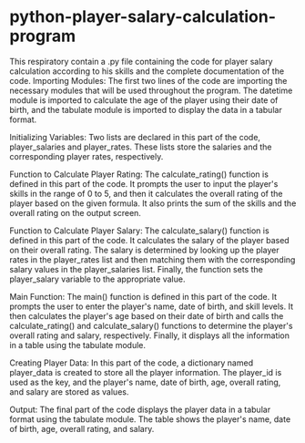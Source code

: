 # python-player-salary-calculation-program
This respiratory contain a .py file containing the code for player salary calculation according to his skills and the complete documentation of the code.
Importing Modules: The first two lines of the code are importing the necessary modules that will be used throughout the program. The datetime module is imported to calculate the age of the player using their date of birth, and the tabulate module is imported to display the data in a tabular format.

Initializing Variables: Two lists are declared in this part of the code, player_salaries and player_rates. These lists store the salaries and the corresponding player rates, respectively.

Function to Calculate Player Rating: The calculate_rating() function is defined in this part of the code. It prompts the user to input the player's skills in the range of 0 to 5, and then it calculates the overall rating of the player based on the given formula. It also prints the sum of the skills and the overall rating on the output screen.

Function to Calculate Player Salary: The calculate_salary() function is defined in this part of the code. It calculates the salary of the player based on their overall rating. The salary is determined by looking up the player rates in the player_rates list and then matching them with the corresponding salary values in the player_salaries list. Finally, the function sets the player_salary variable to the appropriate value.

Main Function: The main() function is defined in this part of the code. It prompts the user to enter the player's name, date of birth, and skill levels. It then calculates the player's age based on their date of birth and calls the calculate_rating() and calculate_salary() functions to determine the player's overall rating and salary, respectively. Finally, it displays all the information in a table using the tabulate module.

Creating Player Data: In this part of the code, a dictionary named player_data is created to store all the player information. The player_id is used as the key, and the player's name, date of birth, age, overall rating, and salary are stored as values.

Output: The final part of the code displays the player data in a tabular format using the tabulate module. The table shows the player's name, date of birth, age, overall rating, and salary.
